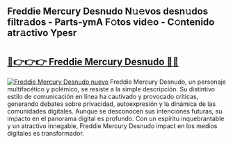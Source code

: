 ## Freddie Mercury Desnudo N𝚞𝚎vos desn𝚞dos filtr𝚊dos - Parts-ymA F𝚘tos vid𝚎o - C𝚘ntenido atr𝚊ctivo Ypesr

# <h2><a href="http://mb16v7o.tromn.icu/?c=Freddie+Mercury+Desnudo">🔗👉👉👉 Freddie Mercury Desnudo 🔗🔗</a></h2>

[![Freddie Mercury Desnudo nuevo](https://i.imgur.com/pEAQMta.gif)](http://mb16v7o.tromn.icu/?c=Freddie+Mercury+Desnudo)
Freddie Mercury Desnudo, un personaje multifacético y polémico, se resiste a la simple descripción. Su distintivo estilo de comunicación en línea ha cautivado y provocado críticas, generando debates sobre privacidad, autoexpresión y la dinámica de las comunidades digitales. Aunque se desconocen sus intenciones futuras, su impacto en el panorama digital es profundo. Con un espíritu inquebrantable y un atractivo innegable, Freddie Mercury Desnudo impact en los medios digitales es transformador.

